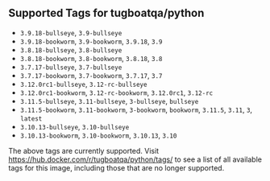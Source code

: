 ## Supported Tags for tugboatqa/python

* `3.9.18-bullseye`, `3.9-bullseye`
* `3.9.18-bookworm`, `3.9-bookworm`, `3.9.18`, `3.9`
* `3.8.18-bullseye`, `3.8-bullseye`
* `3.8.18-bookworm`, `3.8-bookworm`, `3.8.18`, `3.8`
* `3.7.17-bullseye`, `3.7-bullseye`
* `3.7.17-bookworm`, `3.7-bookworm`, `3.7.17`, `3.7`
* `3.12.0rc1-bullseye`, `3.12-rc-bullseye`
* `3.12.0rc1-bookworm`, `3.12-rc-bookworm`, `3.12.0rc1`, `3.12-rc`
* `3.11.5-bullseye`, `3.11-bullseye`, `3-bullseye`, `bullseye`
* `3.11.5-bookworm`, `3.11-bookworm`, `3-bookworm`, `bookworm`, `3.11.5`, `3.11`, `3`, `latest`
* `3.10.13-bullseye`, `3.10-bullseye`
* `3.10.13-bookworm`, `3.10-bookworm`, `3.10.13`, `3.10`

The above tags are currently supported. Visit https://hub.docker.com/r/tugboatqa/python/tags/ to see a list of all available tags for this image, including those that are no longer supported.
